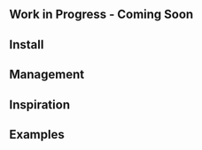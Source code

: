 Work in Progress - Coming Soon
------------------------------


Install
-------

Management
----------

Inspiration
-----------

Examples
--------
